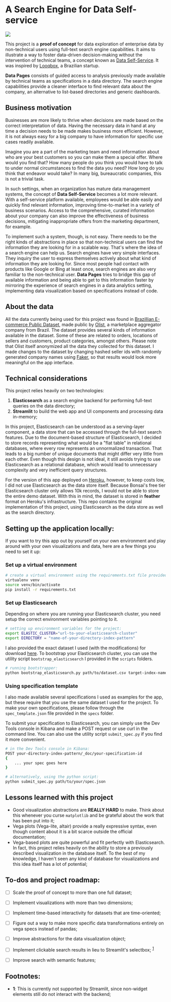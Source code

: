 # A Search Engine for Data Self-service

![](streamlit_search_engine_demo_full.gif)

This project is a **proof of concept** for data exploration of enterprise data by non-technical users using full-text search engine capabilities. It aims to illustrate a way to foster data-driven decision-making without the intervention of technical teams, a concept known as [Data Self-Service](https://devops.com/how-to-implement-a-data-self-service-program/). It was inspired by [Looqbox](https://www.looqbox.com/), a Brazilian startup.

**Data Pages** consists of guided access to analysis previously made available by technical teams as specifications in a data directory. The search engine capabilities provide a cleaner interface to find relevant data about the company, an alternative to list-based directories and generic dashboards.

## Business motivation

Businesses are more likely to thrive when decisions are made based on the correct interpretation of data. Having the necessary data in hand at any time a decision needs to be made makes business more efficient. However, it is not always easy for a big company to have information for specific use cases readily available.

Imagine you are a part of the marketing team and need information about who are your best customers so you can make them a special offer. Where would you find that? How many people do you think you would have to talk to under normal circumstances to find the data you need? How long do you think that endeavor would take? In many big, bureaucratic companies, this is not a trivial task.

In such settings, when an organization has mature data management systems, the concept of **Data Self-Service** becomes a lot more relevant. With a self-service platform available, employees would be able easily and quickly find relevant information, improving time-to-market in a variety of business scenarios. Access to the comprehensive, curated information about your company can also improve the effectiveness of business decisions, mitigating inappropriate offers from the marketing department, for example.

To implement such a system, though, is not easy. There needs to be the right kinds of abstractions in place so that non-technical users can find the information they are looking for in a scalable way. That's where the idea of a search engine can help us. Search engines have very simple interfaces. They inquiry the user to express themselves actively about what kind of information they are looking for. Since most people had contact with products like Google or Bing at least once, search engines are also very familiar to the non-technical user. **Data Pages** tries to bridge this gap of available information and being able to get to this information faster by mirroring the experience of search engines in a data analytics setting, implementing data visualization based on specifications instead of code.

## About the data
All the data currently being used for this project was found in [Brazillian E-commerce Public Dataset](https://www.kaggle.com/olistbr/brazilian-ecommerce?select=olist_order_items_dataset.csv), made public by [Olist](https://olist.com/), a marketplace aggregator company from Brazil. The dataset provides several kinds of information available in the dataset. Some of these are related to orders, locations of sellers and customers, product categories, amongst others. Please note that Olist itself anonymized all the data they collected for this dataset. I made changes to the dataset by changing hashed seller ids with randomly generated company names using [Faker](https://github.com/joke2k/faker), so that results would look more meaningful on the app interface.

## Technical considerations

This project relies heavily on two technologies:

1. **Elasticsearch** as a search engine backend for performing full-text queries on the data directory;
2. **Streamlit** to build the web app and UI components and processing data in-memory;

In this project, Elasticsearch can be understood as a serving-layer component, a data store that can be accessed through the full-text search features. Due to the document-based structure of Elasticsearch, I decided to store records representing what would be a "flat table" in relational databases, where every row represents an unnormalized transaction. That leads to a big number of unique documents that might differ very little from each other. Even though this design is not ideal, it still avoids trying to use Elasticsearch as a relational database, which would lead to unnecessary complexity and very inefficient query structures.

For the version of this app deployed on [Heroku](https://datapages.herokuapp.com/), however, to keep costs low, I did not use Elasticsearch as the data store itself. Because Bonsai's free tier Elasticsearch cluster only allows 10k records, I would not be able to store the entire demo dataset. With this in mind, the dataset is stored in **feather** format on Heroku's infrastructure. This repo contains the original implementation of this project, using Elasticsearch as the data store as well as the search directory.

## Setting up the application locally:
If you want to try this app out by yourself on your own environment and play around with your own visualizations and data, here are a few things you need to set it up:

### Set up a virtual environment
```bash
# create a virtual environment using the requirements.txt file provided
virtualenv venv
source venv/bin/activate
pip install -r requirements.txt
```

### Set up Elasticsearch
Depending on where you are running your Elasticsearch cluster, you need setup the correct environment variables pointing to it.

```bash
# setting up environment variables for the project:
export ELASTIC_CLUSTER="url-to-your-elasticsearch-cluster"
export DIRECTORY = "name-of-your-directory-index-pattern"
```

I also provided the exact dataset I used (with the modifications) for download [here](https://drive.google.com/file/d/1D3bp4oKOME98TrWa74_GDu_eyfGVSCPT/view?usp=sharing). To bootstrap your Elasticsearch cluster, you can use the utility script `bootstrap_elasticsearch` I provided in the `scripts` folders.

```bash
# running bootstrapper:
python bootstrap_elasticsearch.py path/to/dataset.csv target-index-name
```

### Using specification template
I also made available several specifications I used as examples for the app, but these require that you use the same dataset I used for the project. To make your own specifications, please follow through the `spec_template.json` file provided in the `specs` folder.

To submit your specification to Elasticsearch, you can simply use the Dev Tools console in Kibana and make a POST request or use curl in the command line. You can also use the utility script `submit_spec.py` if you find it more convenient.

```bash
# in the Dev Tools console in Kibana:
POST your-directory-index-pattern/_doc/your-specification-id
{
    ... your spec goes here
}

# alternatively, using the python script:
python submit_spec.py path/to/your/spec.json
```

## Lessons learned with this project

- Good visualization abstractions are **REALLY HARD** to make. Think about this whenever you curse `matplotlib` and be grateful about the work that has been put into it;
- Vega plots (Vega-lite, altair) provide a really expressive syntax, even though content about it is a bit scarce outside the official documentation;
- Vega-based plots are quite powerful and fit perfectly with Elasticsearch. In fact, this project relies heavily on the ability to store a previously described visualization in the database itself. To the best of my knowledge, I haven't seen any kind of database for visualizations and this idea itself has a lot of potential;

## To-dos and project roadmap:
- [ ] Scale the proof of concept to more than one full dataset;
- [ ] Implement visualizations with more than two dimensions;
- [ ] Implement time-based interactivity for datasets that are time-oriented;
- [ ] Figure out a way to make more specific data transformations entirely on vega specs instead of pandas;
- [ ] Improve abstractions for the data visualization object;
- [ ] Implement clickable search results in lieu to Streamlit's selectbox; <sup>[1](#clickable)</sup>
- [ ] Improve search with semantic features;


## Footnotes:
- <a name="clickable"><b>1</b></a>: This is currently not supported by Streamlit, since non-widget elements still do not interact with the backend;

